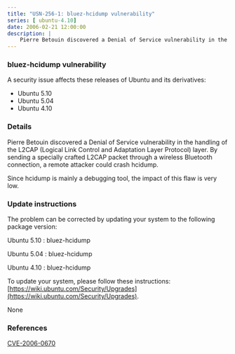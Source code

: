 ```yaml
---
title: "USN-256-1: bluez-hcidump vulnerability"
series: [ ubuntu-4.10]
date: 2006-02-21 12:00:00
description: |
    Pierre Betouin discovered a Denial of Service vulnerability in the handling of the L2CAP (Logical Link Control and Adaptation Layer Protocol) layer. By sending a specially crafted L2CAP packet through a wireless Bluetooth connection, a remote attacker could crash hcidump.
--- 
```

 
### bluez-hcidump vulnerability

A security issue affects these releases of Ubuntu and its derivatives:

* Ubuntu 5.10
* Ubuntu 5.04
* Ubuntu 4.10

### Details

Pierre Betouin discovered a Denial of Service vulnerability in the handling of the L2CAP (Logical Link Control and Adaptation Layer Protocol) layer. By sending a specially crafted L2CAP packet through a wireless Bluetooth connection, a remote attacker could crash hcidump.

Since hcidump is mainly a debugging tool, the impact of this flaw is very low.

### Update instructions

The problem can be corrected by updating your system to the following package version:

Ubuntu 5.10
 : bluez-hcidump 

Ubuntu 5.04
 : bluez-hcidump 

Ubuntu 4.10
 : bluez-hcidump 

To update your system, please follow these instructions: [https://wiki.ubuntu.com/Security/Upgrades](https://wiki.ubuntu.com/Security/Upgrades).

None

### References

 [CVE-2006-0670](http://people.ubuntu.com/~ubuntu-security/cve/CVE-2006-0670)
 
